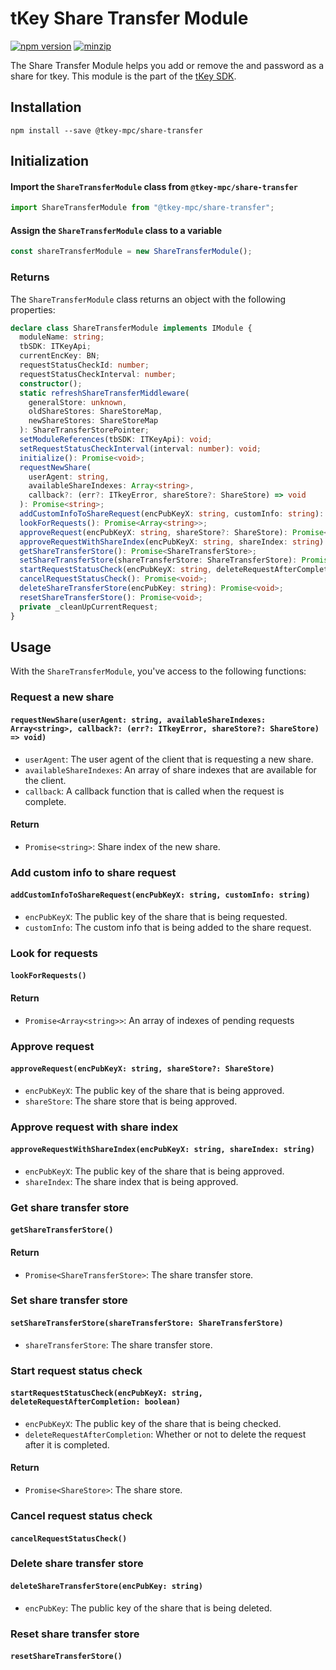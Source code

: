 # tKey Share Transfer Module

[![npm version](https://img.shields.io/npm/v/@tkey-mpc/share-transfer?label=%22%22)](https://www.npmjs.com/package/@tkey-mpc/share-transfer/v/latest)                  [![minzip](https://img.shields.io/bundlephobia/minzip/@tkey-mpc/share-transfer?label=%22%22)](https://bundlephobia.com/result?p=@tkey-mpc/share-transfer@latest)

The Share Transfer Module helps you add or remove the and password as a share for tkey. This module is the part of the [tKey SDK](https://github.com/tkey/tkey/).

## Installation

```shell
npm install --save @tkey-mpc/share-transfer
```

## Initialization

#### Import the `ShareTransferModule` class from `@tkey-mpc/share-transfer`

```javascript
import ShareTransferModule from "@tkey-mpc/share-transfer";
```

#### Assign the `ShareTransferModule` class to a variable

```javascript
const shareTransferModule = new ShareTransferModule();
```

### Returns

The `ShareTransferModule` class returns an object with the following properties:

```ts
declare class ShareTransferModule implements IModule {
  moduleName: string;
  tbSDK: ITKeyApi;
  currentEncKey: BN;
  requestStatusCheckId: number;
  requestStatusCheckInterval: number;
  constructor();
  static refreshShareTransferMiddleware(
    generalStore: unknown,
    oldShareStores: ShareStoreMap,
    newShareStores: ShareStoreMap
  ): ShareTransferStorePointer;
  setModuleReferences(tbSDK: ITKeyApi): void;
  setRequestStatusCheckInterval(interval: number): void;
  initialize(): Promise<void>;
  requestNewShare(
    userAgent: string,
    availableShareIndexes: Array<string>,
    callback?: (err?: ITkeyError, shareStore?: ShareStore) => void
  ): Promise<string>;
  addCustomInfoToShareRequest(encPubKeyX: string, customInfo: string): Promise<void>;
  lookForRequests(): Promise<Array<string>>;
  approveRequest(encPubKeyX: string, shareStore?: ShareStore): Promise<void>;
  approveRequestWithShareIndex(encPubKeyX: string, shareIndex: string): Promise<void>;
  getShareTransferStore(): Promise<ShareTransferStore>;
  setShareTransferStore(shareTransferStore: ShareTransferStore): Promise<void>;
  startRequestStatusCheck(encPubKeyX: string, deleteRequestAfterCompletion: boolean): Promise<ShareStore>;
  cancelRequestStatusCheck(): Promise<void>;
  deleteShareTransferStore(encPubKey: string): Promise<void>;
  resetShareTransferStore(): Promise<void>;
  private _cleanUpCurrentRequest;
}
```

## Usage

With the `ShareTransferModule`, you've access to the following functions:

### Request a new share

#### `requestNewShare(userAgent: string, availableShareIndexes: Array<string>, callback?: (err?: ITkeyError, shareStore?: ShareStore) => void)`

- `userAgent`: The user agent of the client that is requesting a new share.
- `availableShareIndexes`: An array of share indexes that are available for the client.
- `callback`: A callback function that is called when the request is complete.

#### Return

- `Promise<string>`: Share index of the new share.

### Add custom info to share request

#### `addCustomInfoToShareRequest(encPubKeyX: string, customInfo: string)`

- `encPubKeyX`: The public key of the share that is being requested.
- `customInfo`: The custom info that is being added to the share request.

### Look for requests

#### `lookForRequests()`

#### Return

- `Promise<Array<string>>`: An array of indexes of pending requests

### Approve request

#### `approveRequest(encPubKeyX: string, shareStore?: ShareStore)`

- `encPubKeyX`: The public key of the share that is being approved.
- `shareStore`: The share store that is being approved.

### Approve request with share index

#### `approveRequestWithShareIndex(encPubKeyX: string, shareIndex: string)`

- `encPubKeyX`: The public key of the share that is being approved.
- `shareIndex`: The share index that is being approved.

### Get share transfer store

#### `getShareTransferStore()`

#### Return

- `Promise<ShareTransferStore>`: The share transfer store.

### Set share transfer store

#### `setShareTransferStore(shareTransferStore: ShareTransferStore)`

- `shareTransferStore`: The share transfer store.

### Start request status check

#### `startRequestStatusCheck(encPubKeyX: string, deleteRequestAfterCompletion: boolean)`

- `encPubKeyX`: The public key of the share that is being checked.
- `deleteRequestAfterCompletion`: Whether or not to delete the request after it is completed.

#### Return

- `Promise<ShareStore>`: The share store.

### Cancel request status check

#### `cancelRequestStatusCheck()`

### Delete share transfer store

#### `deleteShareTransferStore(encPubKey: string)`

- `encPubKey`: The public key of the share that is being deleted.

### Reset share transfer store

#### `resetShareTransferStore()`